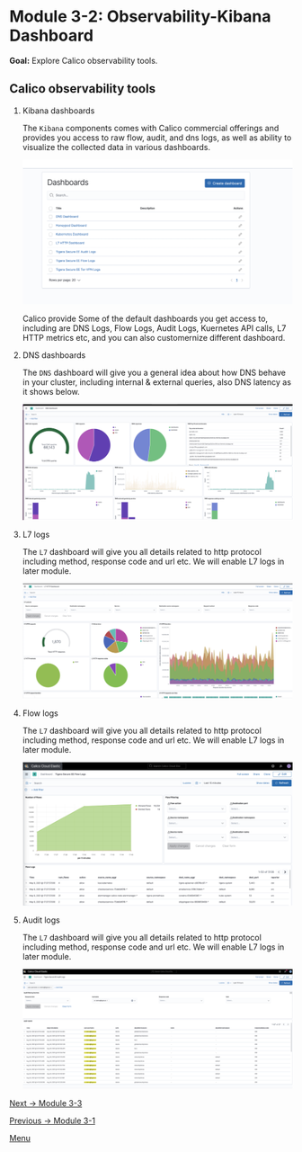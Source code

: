 # Module 3-2: Observability-Kibana Dashboard

**Goal:** Explore Calico observability tools.

## Calico observability tools

1. Kibana dashboards

    The `Kibana` components comes with Calico commercial offerings and provides you access to raw flow, audit, and dns logs, as well as ability to visualize the collected data in various dashboards.

    ![kibana dashboard](../img/kibana-dashboard.png)

    Calico provide Some of the default dashboards you get access to, including are DNS Logs, Flow Logs, Audit Logs, Kuernetes API calls, L7 HTTP metrics etc, and you can also customernize different dashboard. 

2. DNS dashboards   

    The `DNS` dashboard will give you a general idea about how DNS behave in your cluster, including internal & external queries, also DNS latency as it shows below.

     ![kibana dns dashboard](../img/kibana-dns-dashboard.png)

3. L7 logs    

    The `L7` dashboard will give you all details related to http protocol including method, response code and url etc. We will enable L7 logs in later module.

     ![kibana l7 logs](../img/kibana-l7-log.png)

4. Flow logs

    The `L7` dashboard will give you all details related to http protocol including method, response code and url etc. We will enable L7 logs in later module.

     ![kibana flow logs](../img/kibana-flow-logs.png)


5. Audit logs

    The `L7` dashboard will give you all details related to http protocol including method, response code and url etc. We will enable L7 logs in later module.

     ![kibana audit logs](../img/kibana-audit-log.png)



[Next -> Module 3-3](../modules/dynamic-packet-capture.md)

[Previous -> Module 3-1](../modules/dynamic-service-graph.md)

[Menu](../README.md)
